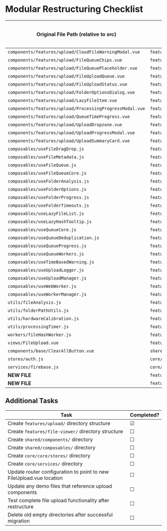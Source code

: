 # Modular Restructuring Checklist

| Original File Path (relative to src)                     | New File Path (relative to src)                          | File Moved? | Old File Cleaned up? | References Updated Throughout Codebase? | Validated Functionality? |
| -------------------------------------------------------- | -------------------------------------------------------- | ----------- | -------------------- | --------------------------------------- | ------------------------ |
| `components/features/upload/CloudFileWarningModal.vue`   | `features/upload/components/CloudFileWarningModal.vue`   | ☑          | ☑                   | ☑                                      | ☐                        |
| `components/features/upload/FileQueueChips.vue`          | `features/upload/components/FileQueueChips.vue`          | ☑          | ☑                   | ☑                                      | ☐                        |
| `components/features/upload/FileQueuePlaceholder.vue`    | `features/upload/components/FileQueuePlaceholder.vue`    | ☑          | ☑                   | ☑                                      | ☐                        |
| `components/features/upload/FileUploadQueue.vue`         | `features/upload/components/FileUploadQueue.vue`         | ☑          | ☑                   | ☑                                      | ☐                        |
| `components/features/upload/FileUploadStatus.vue`        | `features/upload/components/FileUploadStatus.vue`        | ☑          | ☑                   | ☑                                      | ☐                        |
| `components/features/upload/FolderOptionsDialog.vue`     | `features/upload/components/FolderOptionsDialog.vue`     | ☑          | ☑                   | ☑                                      | ☐                        |
| `components/features/upload/LazyFileItem.vue`            | `features/upload/components/LazyFileItem.vue`            | ☑          | ☑                   | ☑                                      | ☐                        |
| `components/features/upload/ProcessingProgressModal.vue` | `features/upload/components/ProcessingProgressModal.vue` | ☑          | ☑                   | ☑                                      | ☐                        |
| `components/features/upload/QueueTimeProgress.vue`       | `features/upload/components/QueueTimeProgress.vue`       | ☑          | ☑                   | ☑                                      | ☐                        |
| `components/features/upload/UploadDropzone.vue`          | `features/upload/components/UploadDropzone.vue`          | ✓           | ✓                    | ✓                                       | ✓                        |
| `components/features/upload/UploadProgressModal.vue`     | `features/upload/components/UploadProgressModal.vue`     | ☐           | ☐                    | ☐                                       | ☐                        |
| `components/features/upload/UploadSummaryCard.vue`       | `features/upload/components/UploadSummaryCard.vue`       | ☐           | ☐                    | ☐                                       | ☐                        |
| `composables/useFileDragDrop.js`                         | `features/upload/composables/useFileDragDrop.js`         | ☐           | ☐                    | ☐                                       | ☐                        |
| `composables/useFileMetadata.js`                         | `features/upload/composables/useFileMetadata.js`         | ✅          | ✅                   | ✅                                      | ✅                       |
| `composables/useFileQueue.js`                            | `features/upload/composables/useFileQueue.js`            | ☐           | ☐                    | ☐                                       | ☐                        |
| `composables/useFileQueueCore.js`                        | `features/upload/composables/useFileQueueCore.js`        | ☐           | ☐                    | ☐                                       | ☐                        |
| `composables/useFolderAnalysis.js`                       | `features/upload/composables/useFolderAnalysis.js`       | ☐           | ☐                    | ☐                                       | ☐                        |
| `composables/useFolderOptions.js`                        | `features/upload/composables/useFolderOptions.js`        | ☐           | ☐                    | ☐                                       | ☐                        |
| `composables/useFolderProgress.js`                       | `features/upload/composables/useFolderProgress.js`       | ☐           | ☐                    | ☐                                       | ☐                        |
| `composables/useFolderTimeouts.js`                       | `features/upload/composables/useFolderTimeouts.js`       | ☐           | ☐                    | ☐                                       | ☐                        |
| `composables/useLazyFileList.js`                         | `features/upload/composables/useLazyFileList.js`         | ☑          | ☑                   | ☑                                      | ☐                        |
| `composables/useLazyHashTooltip.js`                      | `features/upload/composables/useLazyHashTooltip.js`      | ☑          | ☑                   | ☑                                      | ☐                        |
| `composables/useQueueCore.js`                            | `features/upload/composables/useQueueCore.js`            | ☐           | ☐                    | ☐                                       | ☐                        |
| `composables/useQueueDeduplication.js`                   | `features/upload/composables/useQueueDeduplication.js`   | ☐           | ☐                    | ☐                                       | ☐                        |
| `composables/useQueueProgress.js`                        | `features/upload/composables/useQueueProgress.js`        | ☐           | ☐                    | ☐                                       | ☐                        |
| `composables/useQueueWorkers.js`                         | `features/upload/composables/useQueueWorkers.js`         | ☐           | ☐                    | ☐                                       | ☐                        |
| `composables/useTimeBasedWarning.js`                     | `features/upload/composables/useTimeBasedWarning.js`     | ☐           | ☐                    | ☐                                       | ☐                        |
| `composables/useUploadLogger.js`                         | `features/upload/composables/useUploadLogger.js`         | ☐           | ☐                    | ☐                                       | ☐                        |
| `composables/useUploadManager.js`                        | `features/upload/composables/useUploadManager.js`        | ☐           | ☐                    | ☐                                       | ☐                        |
| `composables/useWebWorker.js`                            | `features/upload/composables/useWebWorker.js`            | ☐           | ☐                    | ☐                                       | ☐                        |
| `composables/useWorkerManager.js`                        | `features/upload/composables/useWorkerManager.js`        | ☐           | ☐                    | ☐                                       | ☐                        |
| `utils/fileAnalysis.js`                                  | `features/upload/utils/fileAnalysis.js`                  | ☑          | ☑                   | ☑                                      | ☐                        |
| `utils/folderPathUtils.js`                               | `features/upload/utils/folderPathUtils.js`               | ☐           | ☐                    | ☐                                       | ☐                        |
| `utils/hardwareCalibration.js`                           | `features/upload/utils/hardwareCalibration.js`           | ☐           | ☐                    | ☐                                       | ☐                        |
| `utils/processingTimer.js`                               | `features/upload/utils/processingTimer.js`               | ☐           | ☐                    | ☐                                       | ☐                        |
| `workers/fileHashWorker.js`                              | `features/upload/workers/fileHashWorker.js`              | ☐           | ☐                    | ☐                                       | ☐                        |
| `views/FileUpload.vue`                                   | `features/upload/views/FileUpload.vue`                   | ☐           | ☐                    | ☐                                       | ☐                        |
| `components/base/ClearAllButton.vue`                     | `shared/components/ClearAllButton.vue`                   | ☑          | ☑                   | ☑                                      | ☐                        |
| `stores/auth.js`                                         | `core/core/stores/auth.js`                               | ☐           | ☐                    | ☐                                       | ☐                        |
| `services/firebase.js`                                   | `core/services/firebase.js`                              | ☐           | ☐                    | ☐                                       | ☐                        |
| **NEW FILE**                                             | `features/upload/index.js`                               | ☐           | N/A                  | ☐                                       | ☐                        |
| **NEW FILE**                                             | `features/file-viewer/index.js`                          | ☐           | N/A                  | ☐                                       | ☐                        |

## Additional Tasks

| Task                                                                | Completed? |
| ------------------------------------------------------------------- | ---------- |
| Create `features/upload/` directory structure                       | ☑         |
| Create `features/file-viewer/` directory structure                  | ☐          |
| Create `shared/components/` directory                               | ☐          |
| Create `shared/composables/` directory                              | ☐          |
| Create `core/core/stores/` directory                                | ☐          |
| Create `core/services/` directory                                   | ☐          |
| Update router configuration to point to new FileUpload.vue location | ☐          |
| Update any demo files that reference upload components              | ☐          |
| Test complete file upload functionality after restructure           | ☐          |
| Delete old empty directories after successful migration             | ☐          |
